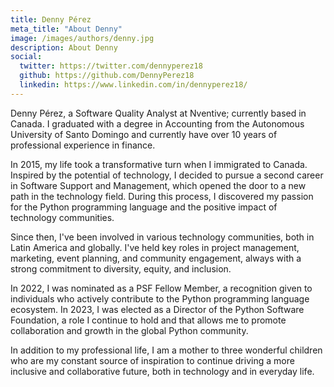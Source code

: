 ```yaml
---
title: Denny Pérez
meta_title: "About Denny"
image: /images/authors/denny.jpg
description: About Denny
social:
  twitter: https://twitter.com/dennyperez18
  github: https://github.com/DennyPerez18
  linkedin: https://www.linkedin.com/in/dennyperez18/
---
```


Denny Pérez, a Software Quality Analyst at Nventive; currently based in Canada. 
I graduated with a degree in Accounting from the Autonomous University of Santo Domingo and currently
have over 10 years of professional experience in finance.

In 2015, my life took a transformative turn when I immigrated to Canada.
Inspired by the potential of technology, I decided to pursue a second career in
Software Support and Management, which opened the door to a new path in the
technology field. During this process, I discovered my passion for the Python
programming language and the positive impact of technology communities.

Since then, I've been involved in various technology communities, both in Latin
America and globally. I've held key roles in project management, marketing,
event planning, and community engagement, always with a strong commitment to
diversity, equity, and inclusion.

In 2022, I was nominated as a PSF Fellow Member, a recognition given to
individuals who actively contribute to the Python programming language
ecosystem. In 2023, I was elected as a Director of the Python Software
Foundation, a role I continue to hold and that allows me to promote
collaboration and growth in the global Python community.

In addition to my professional life, I am a mother to three wonderful children
who are my constant source of inspiration to continue driving a more inclusive
and collaborative future, both in technology and in everyday life.
